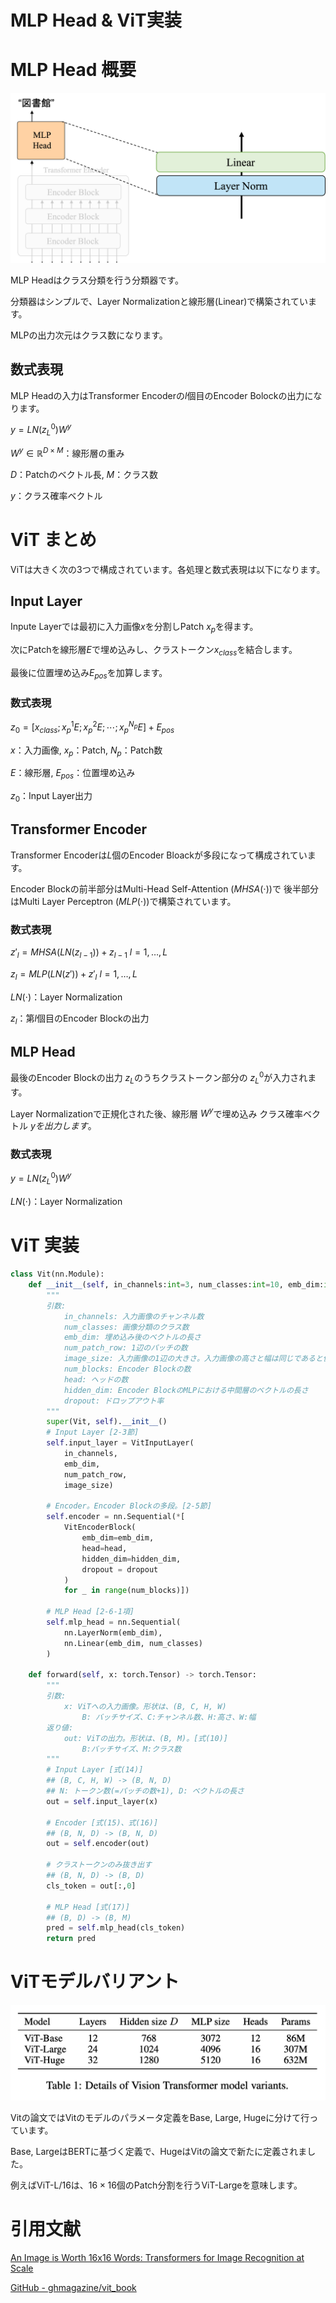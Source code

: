 # MLP Head & ViT実装

# MLP Head 概要

![Untitled](MLP%20Head%20&%20ViT%E5%AE%9F%E8%A3%85%205e7f555c0b924befbe2ee79662c55dbf/Untitled.png)

MLP Headはクラス分類を行う分類器です。

分類器はシンプルで、Layer Normalizationと線形層(Linear)で構築されています。

MLPの出力次元はクラス数になります。

## 数式表現

MLP Headの入力はTransformer Encoderの$l$個目のEncoder Bolockの出力になります。

$y = LN(z^0_L)W^y$

$W^y \in \mathbb{R}^{D \times M}$：線形層の重み

$D$：Patchのベクトル長, $M$：クラス数

$y$：クラス確率ベクトル

# ViT まとめ

ViTは大きく次の3つで構成されています。各処理と数式表現は以下になります。

## Input Layer

Inpute Layerでは最初に入力画像$x$を分割しPatch $x_p$を得ます。

次にPatchを線形層$E$で埋め込みし、クラストークン$x_{class}$を結合します。

最後に位置埋め込み$E_{pos}$を加算します。

### 数式表現

$z_0 = [x_{class}; x^1_pE;x^2_pE;\cdots;x^{N_p}_pE]  + E_{pos}$ 

$x$：入力画像, $x_p$：Patch, $N_p$：Patch数

$E$：線形層, $E_{pos}$：位置埋め込み

$z_0$：Input Layer出力

## Transformer Encoder

Transformer Encoderは$L$個のEncoder Bloackが多段になって構成されています。

Encoder Blockの前半部分はMulti-Head Self-Attention ($MHSA(\cdot )$)で
後半部分はMulti Layer Perceptron ($MLP(\cdot)$)で構築されています。

### 数式表現

$z'_l = MHSA(LN(z_{l-1})) + z_{l-1}$                   $l = 1,\dotsc , L$

$z_l = MLP(LN(z')) + z'_l$                               $l = 1,\dotsc , L$

$LN(\cdot )$：Layer Normalization

$z_l$：第$l$個目のEncoder Blockの出力

## MLP Head

最後のEncoder Blockの出力 $z_L$のうちクラストークン部分の $z_L^0$が入力されます。

Layer Normalizationで正規化された後、線形層 $W^y$で埋め込み
クラス確率ベクトル $yを出力します。$

### 数式表現

$y = LN(z^0_L)W^y$

$LN(\cdot )$：Layer Normalization

# ViT 実装

```python
class Vit(nn.Module): 
    def __init__(self, in_channels:int=3, num_classes:int=10, emb_dim:int=384, num_patch_row:int=2, image_size:int=32, num_blocks:int=7, head:int=8, hidden_dim:int=384*4, dropout:float=0.):
        """ 
        引数:
            in_channels: 入力画像のチャンネル数
            num_classes: 画像分類のクラス数
            emb_dim: 埋め込み後のベクトルの長さ
            num_patch_row: 1辺のパッチの数
            image_size: 入力画像の1辺の大きさ。入力画像の高さと幅は同じであると仮定 
            num_blocks: Encoder Blockの数
            head: ヘッドの数
            hidden_dim: Encoder BlockのMLPにおける中間層のベクトルの長さ 
            dropout: ドロップアウト率
        """
        super(Vit, self).__init__()
        # Input Layer [2-3節] 
        self.input_layer = VitInputLayer(
            in_channels, 
            emb_dim, 
            num_patch_row, 
            image_size)

        # Encoder。Encoder Blockの多段。[2-5節] 
        self.encoder = nn.Sequential(*[
            VitEncoderBlock(
                emb_dim=emb_dim,
                head=head,
                hidden_dim=hidden_dim,
                dropout = dropout
            )
            for _ in range(num_blocks)])

        # MLP Head [2-6-1項] 
        self.mlp_head = nn.Sequential(
            nn.LayerNorm(emb_dim),
            nn.Linear(emb_dim, num_classes)
        )

    def forward(self, x: torch.Tensor) -> torch.Tensor:
        """
        引数:
            x: ViTへの入力画像。形状は、(B, C, H, W)
                B: バッチサイズ、C:チャンネル数、H:高さ、W:幅
        返り値:
            out: ViTの出力。形状は、(B, M)。[式(10)]
                B:バッチサイズ、M:クラス数 
        """
        # Input Layer [式(14)]
        ## (B, C, H, W) -> (B, N, D)
        ## N: トークン数(=パッチの数+1), D: ベクトルの長さ 
        out = self.input_layer(x)
        
        # Encoder [式(15)、式(16)]
        ## (B, N, D) -> (B, N, D)
        out = self.encoder(out)

        # クラストークンのみ抜き出す
        ## (B, N, D) -> (B, D)
        cls_token = out[:,0]

        # MLP Head [式(17)]
        ## (B, D) -> (B, M)
        pred = self.mlp_head(cls_token)
        return pred
```

# ViTモデルバリアント

![スクリーンショット 2023-02-12 21.25.50.png](MLP%20Head%20&%20ViT%E5%AE%9F%E8%A3%85%205e7f555c0b924befbe2ee79662c55dbf/%25E3%2582%25B9%25E3%2582%25AF%25E3%2583%25AA%25E3%2583%25BC%25E3%2583%25B3%25E3%2582%25B7%25E3%2583%25A7%25E3%2583%2583%25E3%2583%2588_2023-02-12_21.25.50.png)

Vitの論文ではVitのモデルのパラメータ定義をBase, Large, Hugeに分けて行っています。

Base, LargeはBERTに基づく定義で、HugeはVitの論文で新たに定義されました。

例えばViT-L/16は、$16 \times 16$個のPatch分割を行うViT-Largeを意味します。

# 引用文献

[An Image is Worth 16x16 Words: Transformers for Image Recognition at Scale](https://arxiv.org/abs/2010.11929)

[GitHub - ghmagazine/vit_book](https://github.com/ghmagazine/vit_book)